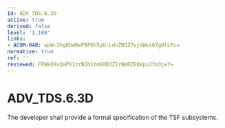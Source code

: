 ```yaml
---
Id: ADV_TDS.6.3D
active: true
derived: false
level: '1.100'
links:
- ACOM-048: wpW-3hgUUmReFBP6h5yU-LdnZDSZ7vjVWxs87gHlLPc=
normative: true
ref: ''
reviewed: FRWkEKvQaP61zrNJh1tm9XB3ZIrNeRZEQVpuJfm3jwY=
---
```


# ADV_TDS.6.3D

The developer shall provide a formal specification of the TSF subsystems.